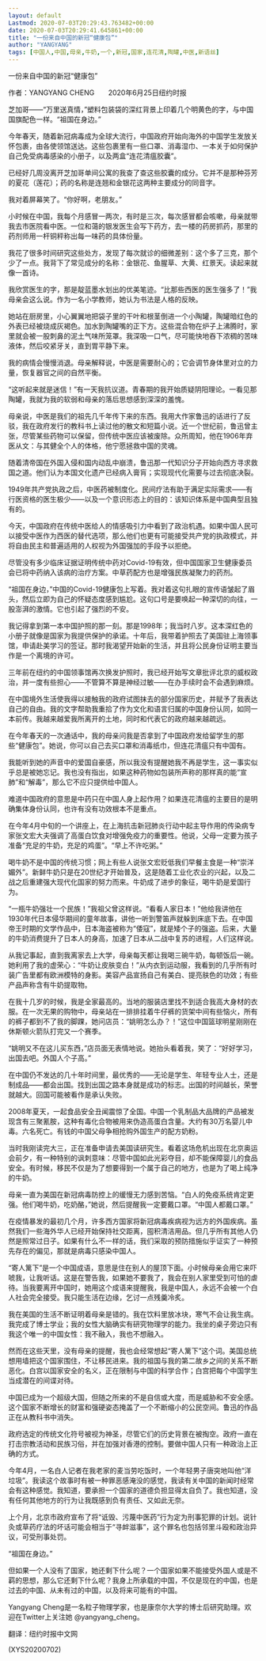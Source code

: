 ```yaml
---
layout: default
Lastmod: 2020-07-03T20:29:43.763482+00:00
date: 2020-07-03T20:29:41.645861+00:00
title: "一份来自中国的新冠“健康包”"
author: "YANGYANG"
tags: [中国人,中国,母亲,牛奶,一个,新冠,国家,连花清,陶罐,中医,新语丝]
---
```


一份来自中国的新冠“健康包”

作者：YANGYANG CHENG　　2020年6月25日纽约时报

芝加哥——“万里送真情，”塑料包装袋的深红背景上印着几个明黄色的字，与中国国旗配色一样。“祖国在身边。”

今年春天，随着新冠病毒成为全球大流行，中国政府开始向海外的中国学生发放关怀包裹，由各使领馆送达。这些包裹里有一些口罩、消毒湿巾、一本关于如何保护自己免受病毒感染的小册子，以及两盒“连花清瘟胶囊”。

已经好几周没离开芝加哥单间公寓的我查了查这些胶囊的成分。它并不是那种芬芳的夏花（莲花）；药的名称是连翘和金银花这两种主要成分的同音字。

我对着屏幕笑了。“你好啊，老朋友。”

小时候在中国，我每个月感冒一两次，有时是三次，每次感冒都会咳嗽，母亲就带我去市医院看中医。一位和蔼的银发医生会写下药方，去一楼的药房抓药，那里的药剂师用一杆铜秤称出每一味药的具体份量。

我花了很多时间研究这些处方，发现了每次就诊的细微差别：这个多了三克，那个少了一点。我背下了常见成分的名称：金银花、鱼腥草、大黄、红景天。读起来就像一首诗。

我欣赏医生的字，那是靛蓝墨水划出的优美笔迹。“比那些西医的医生强多了！”我母亲会这么说。作为一名小学教师，她认为书法是人格的反映。

她站在厨房里，小心翼翼地把袋子里的干叶和根茎倒进一个小陶罐，陶罐暗红色的外表已经被烧成灰褐色。加水到陶罐嘴的正下方。这些混合物在炉子上沸腾时，家里就会被一股刺鼻的泥土气味所笼罩。我深吸一口气，尽可能快地吞下浓稠的苦味液体，然后咬紧牙关，直到胃平静下来。

我的病情会慢慢消退。母亲解释说，中医是需要耐心的；它会调节身体里对立的力量，恢复器官之间的自然平衡。

“这听起来就是迷信！”有一天我抗议道。青春期的我开始质疑阴阳理论。一看见那陶罐，我就为我的软弱和母亲的落后思想感到深深的羞愧。

母亲说，中医是我们的祖先几千年传下来的东西。我用大作家鲁迅的话进行了反驳，我在政府发行的教科书上读过他的散文和短篇小说。近一个世纪前，鲁迅曾主张，尽管某些药物可以保留，但传统中医应该被废除。众所周知，他在1906年弃医从文：与其健全个人的体格，他宁愿拯救中国的灵魂。

随着清帝国在外国入侵和国内动乱中崩溃，鲁迅那一代知识分子开始向西方寻求救国之道。他们认为本国文化遗产已经病入膏肓；实现现代化需要与过去彻底决裂。

1949年共产党执政之后，中医药被制度化。民间疗法有助于满足实际需求——有行医资格的医生极少——以及一个意识形态上的目的：该知识体系是中国典型且独有的。

今天，中国政府在传统中医给人的情感吸引力中看到了政治机遇。如果中国人民可以接受中医作为西医的替代选项，那么他们也更有可能接受共产党的执政模式，并将自由民主和普遍适用的人权视为外国强加的手段予以拒绝。

尽管没有多少临床证据证明传统中药对Covid-19有效，但中国国家卫生健康委员会已将中药纳入该病的治疗方案。中草药配方也是增强民族凝聚力的药剂。

“祖国在身边，”中国的Covid-19健康包上写着。我对着这句扎眼的宣传语皱起了眉头，然后立即为自己的怀疑态度感到尴尬。这句口号是要唤起一种深切的向往，一股澎湃的激情。它也引起了强烈的不安。

我记得拿到第一本中国护照的那一刻。那是1998年；我当时八岁。这本深红色的小册子就像是国家为我提供保护的承诺。十年后，我带着护照去了美国驻上海领事馆，申请赴美学习的签证。那时我渴望开始新的生活，并且将公民身份证明主要当作是一个离境的许可。

三年前在纽约的中国领事馆再次换发护照时，我已经开始写文章批评北京的威权政治，并一度有些担心——不管算不算是神经过敏——在办手续时会不会遇到麻烦。

在中国境外生活使我得以接触我的政府试图抹去的部分国家历史，并赋予了我表达自己的自由。我的文字帮助我重拾了作为文化和语言归属的中国身份认同，如同一本前传。我越来越爱我所离开的土地，同时和代表它的政府越来越疏远。

在今年春天的一次通话中，我的母亲问我是否拿到了中国政府发给留学生的那些“健康包”。她说，你可以自己去买口罩和消毒纸巾，但连花清瘟只有中国有。

我能听到她的声音中的爱国自豪感，所以我没有提醒她我不再是学生，这一事实似乎总是被她忘记。我也没有指出，如果这种药物如包装所声称的那样真的能“宣肺”和“解毒”，那么它不应只提供给中国人。

难道中国政府的意思是中药只在中国人身上起作用？如果连花清瘟的主要目的是明确集体身份认同，也许有没有功效根本不是重点。

在今年4月中旬的一个讲座上，在上海抗击新冠肺炎行动中起主导作用的传染病专家张文宏大夫强调了高蛋白饮食对增强免疫力的重要性。他说，父母一定要为孩子准备“充足的牛奶，充足的鸡蛋”。“早上不许吃粥。”

喝牛奶不是中国的传统习惯；网上有些人说张文宏贬低我们早餐主食是一种“崇洋媚外”。新鲜牛奶只是在20世纪才开始普及，这是随着工业化农业的兴起，以及二战之后重建强大现代化国家的努力而来。牛奶成了进步的象征，喝牛奶是爱国行为。

“一瓶牛奶强壮一个民族！”我祖父曾这样说。“看看人家日本！”他给我讲他在1930年代日本侵华期间的童年故事，讲他一听到警笛声就躲到床底下去。在中国帝王时期的文学作品中，日本海盗被称为“倭寇”，就是矮个子的强盗。后来，大量的牛奶消费提升了日本人的身高，加速了日本从二战中复苏的进程，人们这样说。

从我记事起，直到我离家去上大学，母亲每天都让我喝三碗牛奶，每顿饭后一碗。她利用了我的虚荣心：“牛奶让皮肤变白！”从内衣到运动服，我看到的几乎所有时装广告里都有欧洲模特的身影。美容产品宣扬自己有美白、提亮肤色的功效；有些产品声称含有牛奶提取物。

在我十几岁的时候，我是全家最高的。当地的服装店里找不到适合我高大身材的衣服。在一次无果的购物中，母亲站在一排排挂着牛仔裤的货架中间有些恼火，所有的裤子都到不了我的脚踝，她问店员：“姚明怎么办？！”这位中国篮球明星刚刚在休斯顿火箭队打完又一个赛季。

“姚明又不在这儿买东西，”店员面无表情地说。她抬头看着我，笑了：“好好学习，出国去吧。外国人个子高。”

在中国仍不发达的几十年时间里，最优秀的——无论是学生、年轻专业人士，还是制成品——都会出国。找到出国之路本身就是成功的标志。出国的时间越长，荣誉就越大。回国可能被看作是承认失败。

2008年夏天，一起食品安全丑闻震惊了全国。中国一个乳制品大品牌的产品被发现含有三聚氰胺，这种有毒化合物被用来伪造高蛋白含量。大约有30万名婴儿中毒。六名死亡。有钱的中国父母争相抢购外国生产的配方奶粉。

当时我刚读完大三，正在准备申请去美国读研究生。看着这场危机出现在北京奥运会前夕，有一种特别的讽刺意味：尽管中国如此光彩夺目，却不能保障婴儿的食品安全。有时候，移民不仅是为了想要得到一个属于自己的地方，也是为了喝上纯净的牛奶。

母亲一直为美国在新冠病毒防控上的缓慢无力感到苦恼。“白人的免疫系统肯定更强。他们喝牛奶，吃奶酪，”她说，然后提醒我一定要戴口罩。“中国人都戴口罩。”

在疫情暴发的最初几个月，许多西方国家将新冠病毒疾病视为远方的外国疾病。虽然我们一些海外华人已经开始保持社交距离，囤积清洁用品。但几乎所有其他人仍然是照常过日子。如果有什么不一样的话，我们采取的预防措施似乎证实了一种预先存在的偏见，那就是病毒只感染中国人。

“寄人篱下”是一个中国成语，意思是住在别人的屋顶下面。小时候母亲会用它来吓唬我，让我听话。这是在警告我，如果她不要我了，我会在别人家里受到可怕的虐待。当我要离开中国时，她用这个成语来提醒我，我是中国人，永远不会被一个白人社会完全接受。我只能生活在边缘，乞讨一点残羹冷炙。

我在美国的生活不断证明着母亲是错的。我在饮料里放冰块，寒气不会让我生病。我完成了博士学业；我的女性大脑确实有研究物理学的能力。我坐的桌子旁边只有我这个唯一的中国女性：我不融入，我也不想融入。

然而在这些天里，没有母亲的提醒，我也会经常想起“寄人篱下”这个词。美国总统想用墙把这个国家围住，不让移民进来。我的祖国与我的第二故乡之间的关系不断恶化。白宫以国家安全的名义，正在限制与中国的科学合作；白宫把每个中国学生当成潜在的间谍对待。

中国已成为一个超级大国，但随之所来的不是自信或大度，而是威胁和不安全感。这个国家不断增长的财富和强硬姿态掩盖了一个不断缩小的公民空间。鲁迅的作品正在从教科书中消失。

政府选定的传统文化符号被视为神圣，尽管它们的历史背景在被掏空。政府一直在打击宗教活动和民族习俗，并在加强对香港的控制。要做中国人只有一种政治上正确的方式。

今年4月，一名白人记者在我老家的麦当劳吃饭时，一个年轻男子唐突地叫他“洋垃圾”。我读这个故事时有被一种罪恶感淹没的感觉，我读有关中国的新闻时经常会有这种感觉。我知道，要承担一个国家的道德负担显得太自负了。我也知道，没有任何其他地方的行为让我既感到负有责任、又如此无奈。

上个月，北京市政府宣布了将“诋毁、污蔑中医药”行为定为刑事犯罪的计划。说针灸或草药疗法的坏话可能会相当于“寻衅滋事”，这个罪名也包括邻里斗殴和政治异议，可受刑事处罚。

“祖国在身边。”

但如果一个人没有了国家，她还剩下什么呢？一个国家如果不能接受外国人或是不羁的思想，那么它还剩下什么呢？我身上所承载的中国，不仅是现在的中国，也是过去的中国、从未有过的中国，以及将来可能有的中国。

Yangyang Cheng是一名粒子物理学家，也是康奈尔大学的博士后研究助理。欢迎在Twitter上关注她 @yangyang_cheng。

翻译：纽约时报中文网

(XYS20200702)

